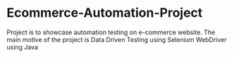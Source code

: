 # Ecommerce-Automation-Project

Project is to showcase automation testing on e-commerce website. The main motive of the project is Data Driven Testing using Selenium WebDriver using Java


